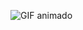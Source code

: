 ![GIF animado](https://media2.giphy.com/media/v1.Y2lkPTZjMDliOTUyZWl0ajdlZjdmMGkwMGhoN252em5pZHNicDN6cGo1a2RpbTg0cmRzOCZlcD12MV9pbnRlcm5hbF9naWZfYnlfaWQmY3Q9Zw/vRHKYJFbMNapxHnp6x/giphy.gif)
